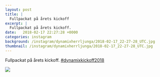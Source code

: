 ```yaml
---
layout: post
title: |
  Fullpackat på årets kickoff
excerpt: |
  Fullpackat på årets kickoff. 
date:   2018-02-17 22:27:28 +0000
categories: instagram
background: /instagram/dynamixherrljunga/2018-02-17_22-27-28_UTC.jpg
thumbnail: /instagram/dynamixherrljunga/2018-02-17_22-27-28_UTC.jpg
---
```

Fullpackat på årets kickoff. [#dynamixkickoff2018](https://www.instagram.com/explore/tags/dynamixkickoff2018/)



<img src='/www-dynamix-herrljunga/instagram/dynamixherrljunga/2018-02-17_22-27-28_UTC.jpg' class='img-fluid' />
